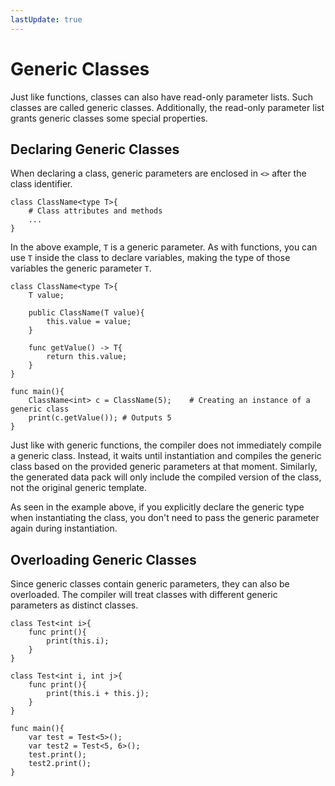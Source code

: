 ```yaml
---
lastUpdate: true
---
```


# Generic Classes

Just like functions, classes can also have read-only parameter lists. Such classes are called generic classes. Additionally, the read-only parameter list grants generic classes some special properties.

## Declaring Generic Classes

When declaring a class, generic parameters are enclosed in `<>` after the class identifier.

```mcfpp
class ClassName<type T>{
    # Class attributes and methods
    ...
}
```

In the above example, `T` is a generic parameter. As with functions, you can use `T` inside the class to declare variables, making the type of those variables the generic parameter `T`.

```mcfpp
class ClassName<type T>{
    T value;
    
    public ClassName(T value){
        this.value = value;
    }
    
    func getValue() -> T{
        return this.value;
    }
}

func main(){
    ClassName<int> c = ClassName(5);    # Creating an instance of a generic class
    print(c.getValue()); # Outputs 5
}
```

Just like with generic functions, the compiler does not immediately compile a generic class. Instead, it waits until instantiation and compiles the generic class based on the provided generic parameters at that moment. Similarly, the generated data pack will only include the compiled version of the class, not the original generic template.

As seen in the example above, if you explicitly declare the generic type when instantiating the class, you don't need to pass the generic parameter again during instantiation.

## Overloading Generic Classes

Since generic classes contain generic parameters, they can also be overloaded. The compiler will treat classes with different generic parameters as distinct classes.

```mcfpp
class Test<int i>{
    func print(){
        print(this.i);
    }
}

class Test<int i, int j>{
    func print(){
        print(this.i + this.j);
    }
}

func main(){
    var test = Test<5>();
    var test2 = Test<5, 6>();
    test.print();
    test2.print();
}
```
